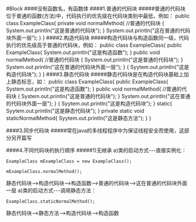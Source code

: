 #Block
####没有函数名，有函数体
####1.普通的代码块
#####普通的代码块位于普通的函数(方法)中，代码执行的优先级在代码块类别中最低，例如：
	public class ExampleClass{
        private void normalMethod{
    		//普通的代码块
    		{
				System.out.println("这是普通的代码块");
        	}
            System.out.println("这在普通的代码块外面一层");
        }
    }
####2.构造代码块
#####构造代码块与构造函数同一级，代码执行的优先级高于普通的代码块，例如：
	public class ExampleClass{
    	public ExampleClass{
        	System.out.println("这是构造函数");
        }
    	public void normalMethod{
    		//普通的代码块
    		{
				System.out.println("这是普通的代码块");
        	}
            System.out.println("这在普通的代码块外面一层");
        }
        {
        	Syytem.out.println("这是构造代码块");
        }
    }
####3.静态代码块
#####静态代码块是在构造代码块基础上加上静态标志，如：
	public class ExampleClass{
    	public ExampleClass{
        	System.out.println("这是构造函数");
        }
    	public void normalMethod{
    		//普通的代码块
    		{
				System.out.println("这是普通的代码块");
        	}
            System.out.println("这在普通的代码块外面一层");
        }
        {
        	Syytem.out.println("这是构造代码块");
        }
        static{
        	Syytem.out.println("这是静态代码块");
        }
        private static void staticNormalMethod{
        	Syytem.out.println("这是静态方法");
        }
    }

####3.同步代码块
#####常在java的多线程程序中为保证线程安全而使用，这部分另开篇写

####4.不同代码块的执行顺序
#####1)无继承
   a)类的启动方式---直接实例化：
	
    ExampleClass mExampleClass = new ExampleClass();
   	
    mExampleClass.normalMethod();
静态代码块-->构造代码块-->构造函数-->普通的代码块-->这在普通的代码块外面一层
   a)类的启动方式---调用静态方法：
	
    ExampleClass.staticNormalMethod();
静态代码块-->静态方法-->构造代码块-->构造函数